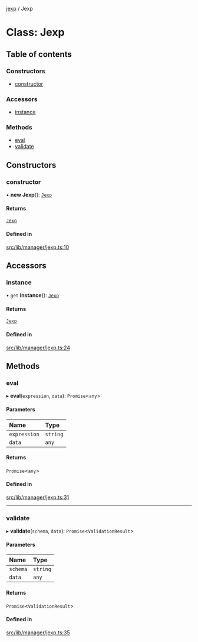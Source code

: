 [jexp](../README.md) / Jexp

# Class: Jexp

## Table of contents

### Constructors

- [constructor](Jexp.md#constructor)

### Accessors

- [instance](Jexp.md#instance)

### Methods

- [eval](Jexp.md#eval)
- [validate](Jexp.md#validate)

## Constructors

### constructor

• **new Jexp**(): [`Jexp`](Jexp.md)

#### Returns

[`Jexp`](Jexp.md)

#### Defined in

[src/lib/manager/jexp.ts:10](https://github.com/data7expressions/jexp/blob/634e26e/src/lib/manager/jexp.ts#L10)

## Accessors

### instance

• `get` **instance**(): [`Jexp`](Jexp.md)

#### Returns

[`Jexp`](Jexp.md)

#### Defined in

[src/lib/manager/jexp.ts:24](https://github.com/data7expressions/jexp/blob/634e26e/src/lib/manager/jexp.ts#L24)

## Methods

### eval

▸ **eval**(`expression`, `data`): `Promise`\<`any`\>

#### Parameters

| Name | Type |
| :------ | :------ |
| `expression` | `string` |
| `data` | `any` |

#### Returns

`Promise`\<`any`\>

#### Defined in

[src/lib/manager/jexp.ts:31](https://github.com/data7expressions/jexp/blob/634e26e/src/lib/manager/jexp.ts#L31)

___

### validate

▸ **validate**(`schema`, `data`): `Promise`\<`ValidationResult`\>

#### Parameters

| Name | Type |
| :------ | :------ |
| `schema` | `string` |
| `data` | `any` |

#### Returns

`Promise`\<`ValidationResult`\>

#### Defined in

[src/lib/manager/jexp.ts:35](https://github.com/data7expressions/jexp/blob/634e26e/src/lib/manager/jexp.ts#L35)

